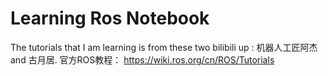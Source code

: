 # Learning Ros Notebook
The tutorials that I am learning is from these two bilibili up : 机器人工匠阿杰 and 古月居.
官方ROS教程： https://wiki.ros.org/cn/ROS/Tutorials

